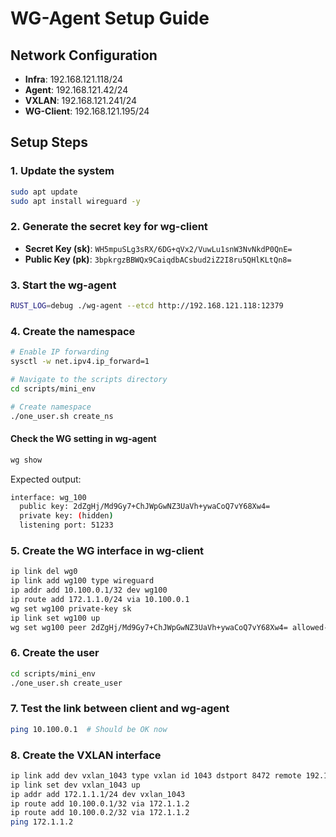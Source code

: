 # WG-Agent Setup Guide

## Network Configuration

- **Infra**: 192.168.121.118/24
- **Agent**: 192.168.121.42/24
- **VXLAN**: 192.168.121.241/24
- **WG-Client**: 192.168.121.195/24

## Setup Steps

### 1. Update the system

```bash
sudo apt update 
sudo apt install wireguard -y
```

### 2. Generate the secret key for wg-client

- **Secret Key (sk)**: `WH5mpuSLg3sRX/6DG+qVx2/VuwLu1snW3NvNkdP0QnE=`
- **Public Key (pk)**: `3bpkrgzBBWQx9CaiqdbACsbud2iZ2I8ru5QHlKLtQn8=`

### 3. Start the wg-agent

```bash
RUST_LOG=debug ./wg-agent --etcd http://192.168.121.118:12379
```

### 4. Create the namespace

```bash
# Enable IP forwarding
sysctl -w net.ipv4.ip_forward=1

# Navigate to the scripts directory
cd scripts/mini_env

# Create namespace
./one_user.sh create_ns
```

#### Check the WG setting in wg-agent

```bash
wg show
```

Expected output:

```bash
interface: wg_100
  public key: 2dZgHj/Md9Gy7+ChJWpGwNZ3UaVh+ywaCoQ7vY68Xw4=
  private key: (hidden)
  listening port: 51233
```

### 5. Create the WG interface in wg-client

```bash
ip link del wg0
ip link add wg100 type wireguard
ip addr add 10.100.0.1/32 dev wg100
ip route add 172.1.1.0/24 via 10.100.0.1
wg set wg100 private-key sk
ip link set wg100 up
wg set wg100 peer 2dZgHj/Md9Gy7+ChJWpGwNZ3UaVh+ywaCoQ7vY68Xw4= allowed-ips 10.100.0.1/32,172.1.1.0/24 endpoint 192.168.121.42:51233
```

### 6. Create the user

```bash
cd scripts/mini_env
./one_user.sh create_user
```

### 7. Test the link between client and wg-agent

```bash
ping 10.100.0.1  # Should be OK now
```

### 8. Create the VXLAN interface

```bash
ip link add dev vxlan_1043 type vxlan id 1043 dstport 8472 remote 192.168.121.42
ip link set dev vxlan_1043 up
ip addr add 172.1.1.1/24 dev vxlan_1043
ip route add 10.100.0.1/32 via 172.1.1.2
ip route add 10.100.0.2/32 via 172.1.1.2
ping 172.1.1.2
```
